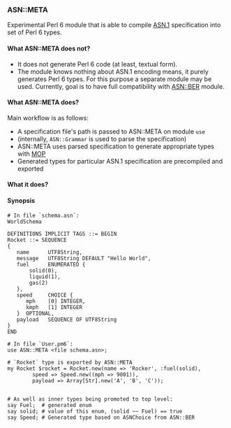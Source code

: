 ### ASN::META

Experimental Perl 6 module that is able to compile [ASN.1](https://en.wikipedia.org/wiki/Abstract_Syntax_Notation_One) specification into set of Perl 6 types.

#### What ASN::META does not?

* It does not generate Perl 6 code (at least, textual form).
* The module knows nothing about ASN.1 encoding means, it purely generates Perl 6 types.
  For this purpose a separate module may be used. Currently, goal is to have full compatibility
  with [ASN::BER](https://github.com/Altai-man/ASN-BER) module.

#### What ASN::META does?

Main workflow is as follows:

* A specification file's path is passed to ASN::META on module `use`
* (internally, `ASN::Grammar` is used to parse the specification)
* ASN::META uses parsed specification to generate appropriate types with [MOP](https://docs.perl6.org/language/mop)
* Generated types for particular ASN.1 specification are precompiled and exported

#### What it does?

#### Synopsis

```perl6
# In file `schema.asn`:
WorldSchema

DEFINITIONS IMPLICIT TAGS ::= BEGIN
Rocket ::= SEQUENCE
{
   name      UTF8String,
   message   UTF8String DEFAULT "Hello World",
   fuel      ENUMERATED {
       solid(0),
       liquid(1),
       gas(2)
   },
   speed     CHOICE {
      mph    [0] INTEGER,
      kmph   [1] INTEGER
   }  OPTIONAL,
   payload   SEQUENCE OF UTF8String
}
END

# In file `User.pm6`:
use ASN::META <file schema.asn>;

# `Rocket` type is exported by ASN::META
my Rocket $rocket = Rocket.new(name => 'Rocker', :fuel(solid),
        speed => Speed.new((mph => 9001)),
        payload => Array[Str].new('A', 'B', 'C'));


# As well as inner types being promoted to top level:
say Fuel;  # generated enum
say solid; # value of this enum, (solid ~~ Fuel) == true
say Speed; # Generated type based on ASNChoice from ASN::BER
```
